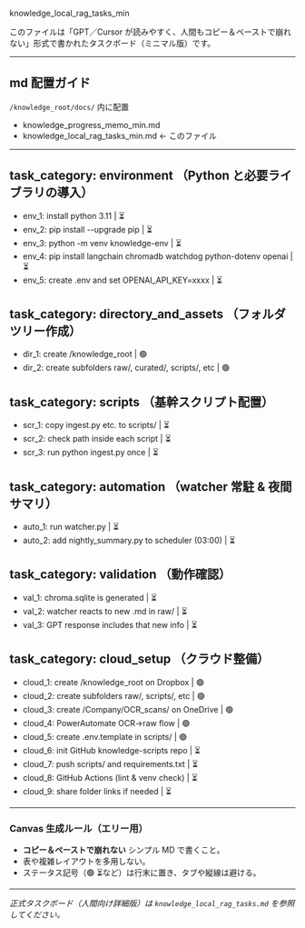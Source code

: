 knowledge_local_rag_tasks_min

このファイルは「GPT／Cursor が読みやすく、人間もコピー＆ペーストで崩れない」形式で書かれたタスクボード（ミニマル版）です。

---
## md 配置ガイド
`/knowledge_root/docs/` 内に配置

- knowledge_progress_memo_min.md
- knowledge_local_rag_tasks_min.md  ← このファイル

---
## task_category: environment  （Python と必要ライブラリの導入）
- env_1: install python 3.11                        | ⏳
- env_2: pip install --upgrade pip                 | ⏳
- env_3: python -m venv knowledge-env              | ⏳
- env_4: pip install langchain chromadb watchdog python-dotenv openai | ⏳
- env_5: create .env and set OPENAI_API_KEY=xxxx   | ⏳

## task_category: directory_and_assets  （フォルダツリー作成）
- dir_1: create /knowledge_root                    | 🟢
- dir_2: create subfolders raw/, curated/, scripts/, etc | 🟢

## task_category: scripts  （基幹スクリプト配置）
- scr_1: copy ingest.py etc. to scripts/           | ⏳
- scr_2: check path inside each script             | ⏳
- scr_3: run python ingest.py once                 | ⏳

## task_category: automation  （watcher 常駐 & 夜間サマリ）
- auto_1: run watcher.py                           | ⏳
- auto_2: add nightly_summary.py to scheduler (03:00) | ⏳

## task_category: validation  （動作確認）
- val_1: chroma.sqlite is generated                | ⏳
- val_2: watcher reacts to new .md in raw/         | ⏳
- val_3: GPT response includes that new info       | ⏳

## task_category: cloud_setup  （クラウド整備）
- cloud_1: create /knowledge_root on Dropbox       | 🟢
- cloud_2: create subfolders raw/, scripts/, etc   | 🟢
- cloud_3: create /Company/OCR_scans/ on OneDrive  | 🟢
- cloud_4: PowerAutomate OCR→raw flow              | 🟢
- cloud_5: create .env.template in scripts/        | 🟢
- cloud_6: init GitHub knowledge-scripts repo      | ⏳
- cloud_7: push scripts/ and requirements.txt      | ⏳
- cloud_8: GitHub Actions (lint & venv check)      | ⏳
- cloud_9: share folder links if needed            | ⏳

---
### Canvas 生成ルール（エリー用）
- **コピー＆ペーストで崩れない** シンプル MD で書くこと。
- 表や複雑レイアウトを多用しない。
- ステータス記号（🟢 ⏳など）は行末に置き、タブや縦線は避ける。

---
*正式タスクボード（人間向け詳細版）は `knowledge_local_rag_tasks.md` を参照してください。*

